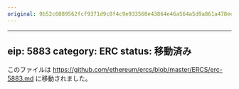 ```yaml
---
original: 9b52c6089562fcf9371d9c8f4c9e933560e43864e46a564a5d9a861a478ee163
---
```


---
eip: 5883
category: ERC
status: 移動済み
---

このファイルは https://github.com/ethereum/ercs/blob/master/ERCS/erc-5883.md に移動されました。